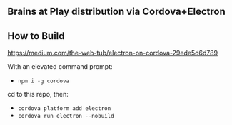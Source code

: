 ## Brains at Play distribution via Cordova+Electron 

## How to Build
https://medium.com/the-web-tub/electron-on-cordova-29ede5d6d789

With an elevated command prompt:
* `npm i -g cordova`

cd to this repo, then:
* `cordova platform add electron`
* `cordova run electron --nobuild`


